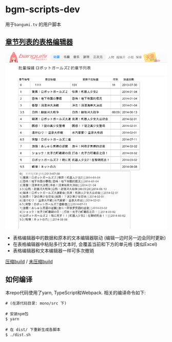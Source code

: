 # bgm-scripts-dev

用于`bangumi.tv` 的用户脚本

## [章节列表的表格编辑器](bgm-eps-editor.min.user.js?raw=true)

![Screenshot](screenshots/bgm-eps-editor.png)

- 表格编辑器中的数据和原本的文本编辑器联动 (编辑一边时另一边会同时更新)
- 在表格编辑器中粘贴多行文本时, 会覆盖当前和下方的单元格 (类似Excel)
- 表格编辑器和文本编辑器一样可多次撤销

[压缩build](bgm-eps-editor.min.user.js) / [未压缩build](bgm-eps-editor.user.js)

## 如何编译

本repo代码使用了yarn, TypeScript和Webpack. 相关的编译命令如下:

```text
# (在源代码目录: mono/src 下)

# 安装npm包
$ yarn

# 在 dist/ 下重新生成各脚本
$ ./dist.sh

```
